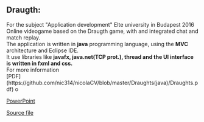 <h2>Draugth:</h2> For the subject "Application development" Elte university in Budapest 2016 <br>
Online videogame based on the Draugth game, with and integrated chat and match replay. <br>
The application is written in <b>java</b> programming language, using the <b>MVC</b> architecture and Eclipse IDE. <br>
It use libraries like <b>javafx, java.net(TCP prot.), thread and the UI interface is written in fxml and css.</b> <br>
For more information <br> 
[PDF](https://github.com/nic314/nicolaCV/blob/master/Draughts(java)/Draughts.pdf) o 


[PowerPoint](https://github.com/nic314/nicolaCV/blob/master/Draughts(java)/appDevFinal.pptx)  <br>

[Source file](https://github.com/nic314/nicolaCV/tree/master/Draughts(java)/src/Draughts/src)
